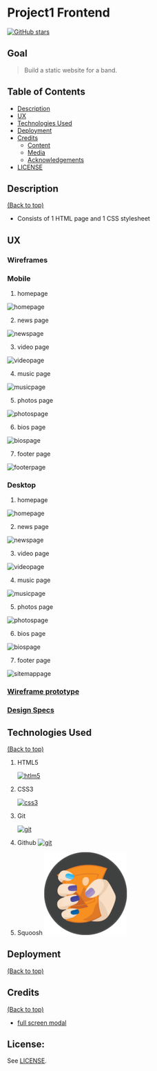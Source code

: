 # Project1 Frontend

<a href="https://github.com/DamianMcNulty/project1frontend/stargazers">
    <img src="https://img.shields.io/github/stars/DamianMcNulty/project1frontend.svg?style=social" alt="GitHub stars">
</a>

## Goal
>Build a static website for a band.

## Table of Contents
- [Description](#description)
- [UX](#ux)
- [Technologies Used](#technologies-used)
- [Deployment](#deployment)
- [Credits](#credits)
    - [Content](#content)
    - [Media](#media)
    - [Acknowledgements](#acknowledgements)
- [LICENSE](#license)

## Description
[(Back to top)](#table-of-contents)
* Consists of 1 HTML page and 1 CSS stylesheet

## UX

### Wireframes
### Mobile
1. homepage

![homepage](https://damianmcnulty.github.io/project1frontend/wireframes/balsamiq_project1frontend_mobile_wireframes/mobile/webp/project1frontend_homepage.webp)

2. news page

![newspage](https://damianmcnulty.github.io/project1frontend/wireframes/balsamiq_project1frontend_mobile_wireframes/mobile/webp/project1frontend_news.webp)

3. video page

![videopage](https://damianmcnulty.github.io/project1frontend/wireframes/balsamiq_project1frontend_mobile_wireframes/mobile/webp/project1frontend_video.webp)

4. music page

![musicpage](https://damianmcnulty.github.io/project1frontend/wireframes/balsamiq_project1frontend_mobile_wireframes/mobile/webp/project1frontend_music.webp)

5. photos page

![photospage](https://damianmcnulty.github.io/project1frontend/wireframes/balsamiq_project1frontend_mobile_wireframes/mobile/webp/project1frontend_photos.webp)

6. bios page

![biospage](https://damianmcnulty.github.io/project1frontend/wireframes/balsamiq_project1frontend_mobile_wireframes/mobile/webp/project1frontend_bios.webp)

7. footer page

![footerpage](https://damianmcnulty.github.io/project1frontend/wireframes/balsamiq_project1frontend_mobile_wireframes/mobile/webp/project1frontend_footer.webp)

### Desktop
1. homepage

![homepage](https://damianmcnulty.github.io/project1frontend/wireframes/balsamiq_project1frontend_mobile_wireframes/desktop/webp/project1frontend_homepage.webp)

2. news page

![newspage](https://damianmcnulty.github.io/project1frontend/wireframes/balsamiq_project1frontend_mobile_wireframes/desktop/webp/project1frontend_news.webp)

3. video page

![videopage](https://damianmcnulty.github.io/project1frontend/wireframes/balsamiq_project1frontend_mobile_wireframes/desktop/webp/project1frontend_video.webp)

4. music page

![musicpage](https://damianmcnulty.github.io/project1frontend/wireframes/balsamiq_project1frontend_mobile_wireframes/desktop/webp/project1frontend_music.webp)

5. photos page

![photospage](https://damianmcnulty.github.io/project1frontend/wireframes/balsamiq_project1frontend_mobile_wireframes/desktop/webp/project1frontend_photos.webp)

6. bios page

![biospage](https://damianmcnulty.github.io/project1frontend/wireframes/balsamiq_project1frontend_mobile_wireframes/desktop/webp/project1frontend_bios.webp)

7. footer page

![sitemappage](https://damianmcnulty.github.io/project1frontend/wireframes/balsamiq_project1frontend_mobile_wireframes/desktop/webp/project1frontend_sitemap.webp)

### [Wireframe prototype](https://xd.adobe.com/view/92110a4b-310a-4116-6dc2-2caaf36c19e4-e420/?hints=off)

### [Design Specs](https://xd.adobe.com/spec/b9889b0e-ccfe-4079-be33-932e1632d767-ecdb/)

## Technologies Used
[(Back to top)](#table-of-contents)
1. HTML5  

    [![htlm5](https://github.com/DamianMcNulty/my-first-website/blob/master/img/HTML5_logo_and_wordmark.svg)](https://en.wikipedia.org/wiki/HTML5) 

2. CSS3

    [![css3](https://github.com/DamianMcNulty/my-first-website/blob/master/img/CSS3_logo_and_wordmark.svg)](https://en.wikipedia.org/wiki/Cascading_Style_Sheets)  

3. Git  

    [![git](https://github.com/DamianMcNulty/my-first-website/blob/master/img/Git-logo.svg)](https://en.wikipedia.org/wiki/Git)  

4. Github
    [![git](https://github.com/DamianMcNulty/my-first-website/blob/master/img/Octicons-mark-github.svg)](https://en.wikipedia.org/wiki/GitHub)

5. Squoosh
    [![squoosh](https://github.com/GoogleChromeLabs/squoosh/raw/master/src/assets/icon-small.png)](https://squoosh.app/) 
 
## Deployment
[(Back to top)](#table-of-contents)

## Credits
[(Back to top)](#table-of-contents)

* [full screen modal](https://medium.com/@andrejsabrickis/a-fullscreen-modal-with-fixed-header-footer-and-a-scrollable-content-1656845c8171)

## License:

See [LICENSE](LICENSE).
